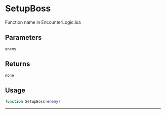 # SetupBoss
Function name in EncounterLogic.lua
## Parameters
`enemy`
## Returns
`none`
## Usage
```lua
function SetupBoss(enemy)
```
---
